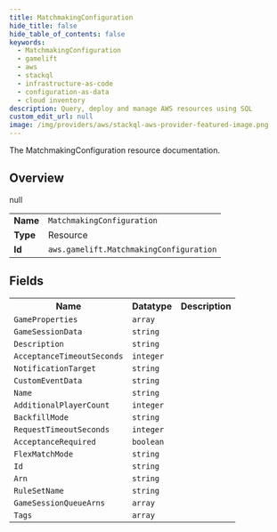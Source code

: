 ```yaml
---
title: MatchmakingConfiguration
hide_title: false
hide_table_of_contents: false
keywords:
  - MatchmakingConfiguration
  - gamelift
  - aws
  - stackql
  - infrastructure-as-code
  - configuration-as-data
  - cloud inventory
description: Query, deploy and manage AWS resources using SQL
custom_edit_url: null
image: /img/providers/aws/stackql-aws-provider-featured-image.png
---
```

The MatchmakingConfiguration resource documentation.

## Overview
<table><tbody>
<tr><td><b>Name</b></td><td><code>MatchmakingConfiguration</code></td></tr>
<tr><td><b>Type</b></td><td>Resource</td></tr>
null
<tr><td><b>Id</b></td><td><code>aws.gamelift.MatchmakingConfiguration</code></td></tr>
</tbody></table>

## Fields
<table><tbody>
<tr><th>Name</th><th>Datatype</th><th>Description</th></tr>
<tr><td><code>GameProperties</code></td><td><code>array</code></td><td></td></tr><tr><td><code>GameSessionData</code></td><td><code>string</code></td><td></td></tr><tr><td><code>Description</code></td><td><code>string</code></td><td></td></tr><tr><td><code>AcceptanceTimeoutSeconds</code></td><td><code>integer</code></td><td></td></tr><tr><td><code>NotificationTarget</code></td><td><code>string</code></td><td></td></tr><tr><td><code>CustomEventData</code></td><td><code>string</code></td><td></td></tr><tr><td><code>Name</code></td><td><code>string</code></td><td></td></tr><tr><td><code>AdditionalPlayerCount</code></td><td><code>integer</code></td><td></td></tr><tr><td><code>BackfillMode</code></td><td><code>string</code></td><td></td></tr><tr><td><code>RequestTimeoutSeconds</code></td><td><code>integer</code></td><td></td></tr><tr><td><code>AcceptanceRequired</code></td><td><code>boolean</code></td><td></td></tr><tr><td><code>FlexMatchMode</code></td><td><code>string</code></td><td></td></tr><tr><td><code>Id</code></td><td><code>string</code></td><td></td></tr><tr><td><code>Arn</code></td><td><code>string</code></td><td></td></tr><tr><td><code>RuleSetName</code></td><td><code>string</code></td><td></td></tr><tr><td><code>GameSessionQueueArns</code></td><td><code>array</code></td><td></td></tr><tr><td><code>Tags</code></td><td><code>array</code></td><td></td></tr>
</tbody></table>